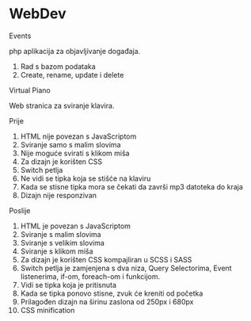# WebDev

Events

php aplikacija za objavljivanje događaja.
1. Rad s bazom podataka
2. Create, rename, update i delete 

Virtual Piano

Web stranica za sviranje klavira.

Prije

1. HTML nije povezan s JavaScriptom
2. Sviranje samo s malim slovima
3. Nije moguće svirati s klikom miša
4. Za dizajn je korišten CSS
5. Switch petlja
6. Ne vidi se tipka koja se stišće na klaviru
7. Kada se stisne tipka mora se čekati da završi mp3 datoteka do kraja
8. Dizajn nije responzivan

Poslije

1. HTML je povezan s JavaScriptom
2. Sviranje s malim slovima
3. Sviranje s velikim slovima
4. Sviranje s klikom miša
5. Za dizajn je korišten CSS kompajliran u SCSS i SASS
6. Switch petlja je zamjenjena s dva niza, Query Selectorima, Event listenerima, if-om, foreach-om i funkcijom.
7. Vidi se tipka koja je pritisnuta
8. Kada se tipka ponovo stisne, zvuk će kreniti od početka
9. Prilagođen dizajn na širinu zaslona od 250px i 680px
10. CSS minification


